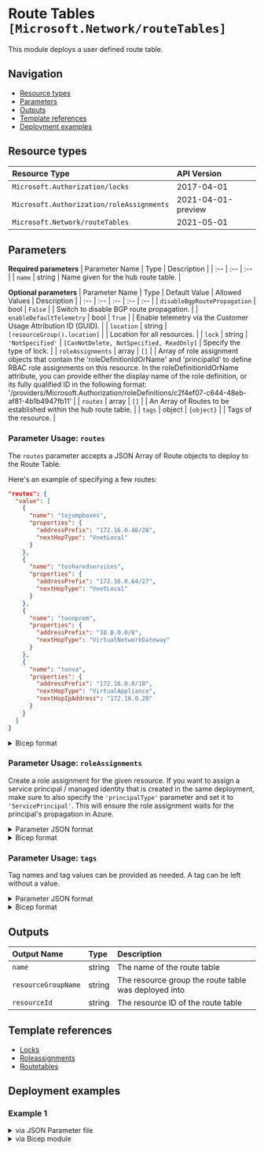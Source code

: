 # Route Tables `[Microsoft.Network/routeTables]`

This module deploys a user defined route table.

## Navigation

- [Resource types](#Resource-types)
- [Parameters](#Parameters)
- [Outputs](#Outputs)
- [Template references](#Template-references)
- [Deployment examples](#Deployment-examples)

## Resource types

| Resource Type | API Version |
| :-- | :-- |
| `Microsoft.Authorization/locks` | 2017-04-01 |
| `Microsoft.Authorization/roleAssignments` | 2021-04-01-preview |
| `Microsoft.Network/routeTables` | 2021-05-01 |

## Parameters

**Required parameters**
| Parameter Name | Type | Description |
| :-- | :-- | :-- |
| `name` | string | Name given for the hub route table. |

**Optional parameters**
| Parameter Name | Type | Default Value | Allowed Values | Description |
| :-- | :-- | :-- | :-- | :-- |
| `disableBgpRoutePropagation` | bool | `False` |  | Switch to disable BGP route propagation. |
| `enableDefaultTelemetry` | bool | `True` |  | Enable telemetry via the Customer Usage Attribution ID (GUID). |
| `location` | string | `[resourceGroup().location]` |  | Location for all resources. |
| `lock` | string | `'NotSpecified'` | `[CanNotDelete, NotSpecified, ReadOnly]` | Specify the type of lock. |
| `roleAssignments` | array | `[]` |  | Array of role assignment objects that contain the 'roleDefinitionIdOrName' and 'principalId' to define RBAC role assignments on this resource. In the roleDefinitionIdOrName attribute, you can provide either the display name of the role definition, or its fully qualified ID in the following format: '/providers/Microsoft.Authorization/roleDefinitions/c2f4ef07-c644-48eb-af81-4b1b4947fb11' |
| `routes` | array | `[]` |  | An Array of Routes to be established within the hub route table. |
| `tags` | object | `{object}` |  | Tags of the resource. |


### Parameter Usage: `routes`

The `routes` parameter accepts a JSON Array of Route objects to deploy to the Route Table.

Here's an example of specifying a few routes:

```json
"routes": {
  "value": [
    {
      "name": "tojumpboxes",
      "properties": {
        "addressPrefix": "172.16.0.48/28",
        "nextHopType": "VnetLocal"
      }
    },
    {
      "name": "tosharedservices",
      "properties": {
        "addressPrefix": "172.16.0.64/27",
        "nextHopType": "VnetLocal"
      }
    },
    {
      "name": "toonprem",
      "properties": {
        "addressPrefix": "10.0.0.0/8",
        "nextHopType": "VirtualNetworkGateway"
      }
    },
    {
      "name": "tonva",
      "properties": {
        "addressPrefix": "172.16.0.0/18",
        "nextHopType": "VirtualAppliance",
        "nextHopIpAddress": "172.16.0.20"
      }
    }
  ]
}
```

</details>

<details>

<summary>Bicep format</summary>

```bicep
routes: [
    {
      name: 'tojumpboxes'
      properties: {
        addressPrefix: '172.16.0.48/28'
        nextHopType: 'VnetLocal'
      }
    }
    {
      name: 'tosharedservices'
      properties: {
        addressPrefix: '172.16.0.64/27'
        nextHopType: 'VnetLocal'
      }
    }
    {
      name: 'toonprem'
      properties: {
        addressPrefix: '10.0.0.0/8'
        nextHopType: 'VirtualNetworkGateway'
      }
    }
    {
      name: 'tonva'
      properties: {
        addressPrefix: '172.16.0.0/18'
        nextHopType: 'VirtualAppliance'
        nextHopIpAddress: '172.16.0.20'
      }
    }
]
```

</details>
<p>

### Parameter Usage: `roleAssignments`

Create a role assignment for the given resource. If you want to assign a service principal / managed identity that is created in the same deployment, make sure to also specify the `'principalType'` parameter and set it to `'ServicePrincipal'`. This will ensure the role assignment waits for the principal's propagation in Azure.

<details>

<summary>Parameter JSON format</summary>

```json
"roleAssignments": {
    "value": [
        {
            "roleDefinitionIdOrName": "Reader",
            "description": "Reader Role Assignment",
            "principalIds": [
                "12345678-1234-1234-1234-123456789012", // object 1
                "78945612-1234-1234-1234-123456789012" // object 2
            ]
        },
        {
            "roleDefinitionIdOrName": "/providers/Microsoft.Authorization/roleDefinitions/c2f4ef07-c644-48eb-af81-4b1b4947fb11",
            "principalIds": [
                "12345678-1234-1234-1234-123456789012" // object 1
            ],
            "principalType": "ServicePrincipal"
        }
    ]
}
```

</details>

<details>

<summary>Bicep format</summary>

```bicep
roleAssignments: [
    {
        roleDefinitionIdOrName: 'Reader'
        description: 'Reader Role Assignment'
        principalIds: [
            '12345678-1234-1234-1234-123456789012' // object 1
            '78945612-1234-1234-1234-123456789012' // object 2
        ]
    }
    {
        roleDefinitionIdOrName: '/providers/Microsoft.Authorization/roleDefinitions/c2f4ef07-c644-48eb-af81-4b1b4947fb11'
        principalIds: [
            '12345678-1234-1234-1234-123456789012' // object 1
        ]
        principalType: 'ServicePrincipal'
    }
]
```

</details>
<p>

### Parameter Usage: `tags`

Tag names and tag values can be provided as needed. A tag can be left without a value.

<details>

<summary>Parameter JSON format</summary>

```json
"tags": {
    "value": {
        "Environment": "Non-Prod",
        "Contact": "test.user@testcompany.com",
        "PurchaseOrder": "1234",
        "CostCenter": "7890",
        "ServiceName": "DeploymentValidation",
        "Role": "DeploymentValidation"
    }
}
```

</details>

<details>

<summary>Bicep format</summary>

```bicep
tags: {
    Environment: 'Non-Prod'
    Contact: 'test.user@testcompany.com'
    PurchaseOrder: '1234'
    CostCenter: '7890'
    ServiceName: 'DeploymentValidation'
    Role: 'DeploymentValidation'
}
```

</details>
<p>

## Outputs

| Output Name | Type | Description |
| :-- | :-- | :-- |
| `name` | string | The name of the route table |
| `resourceGroupName` | string | The resource group the route table was deployed into |
| `resourceId` | string | The resource ID of the route table |

## Template references

- [Locks](https://docs.microsoft.com/en-us/azure/templates/Microsoft.Authorization/2017-04-01/locks)
- [Roleassignments](https://docs.microsoft.com/en-us/azure/templates/Microsoft.Authorization/roleAssignments)
- [Routetables](https://docs.microsoft.com/en-us/azure/templates/Microsoft.Network/2021-05-01/routeTables)

## Deployment examples

<h3>Example 1</h3>

<details>

<summary>via JSON Parameter file</summary>

```json
{
    "$schema": "https://schema.management.azure.com/schemas/2019-04-01/deploymentParameters.json#",
    "contentVersion": "1.0.0.0",
    "parameters": {
        "name": {
            "value": "<<namePrefix>>-az-udr-x-001"
        },
        "routes": {
            "value": [
                {
                    "name": "default",
                    "properties": {
                        "addressPrefix": "0.0.0.0/0",
                        "nextHopType": "VirtualAppliance",
                        "nextHopIpAddress": "172.16.0.20"
                    }
                }
            ]
        },
        "roleAssignments": {
            "value": [
                {
                    "roleDefinitionIdOrName": "Reader",
                    "principalIds": [
                        "<<deploymentSpId>>"
                    ]
                }
            ]
        }
    }
}

```

</details>

<details>

<summary>via Bicep module</summary>

```bicep
module routeTables './Microsoft.Network/routeTables/deploy.bicep' = {
  name: '${uniqueString(deployment().name)}-routeTables'
  params: {
      name: '<<namePrefix>>-az-udr-x-001'
      routes: [
        {
          properties: {
            nextHopIpAddress: '172.16.0.20'
            nextHopType: 'VirtualAppliance'
            addressPrefix: '0.0.0.0/0'
          }
          name: 'default'
        }
      ]
      roleAssignments: [
        {
          principalIds: [
            '<<deploymentSpId>>'
          ]
          roleDefinitionIdOrName: 'Reader'
        }
      ]
  }
```

</details>
